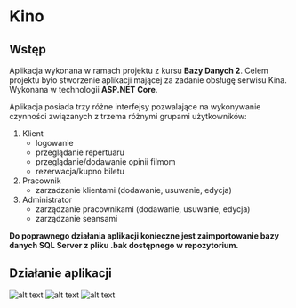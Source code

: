 # Kino
## Wstęp
Aplikacja wykonana w ramach projektu z kursu **Bazy Danych 2**. Celem projektu było stworzenie aplikacji mającej za zadanie obsługę serwisu Kina. Wykonana w technologii **ASP.NET Core**.

Aplikacja posiada trzy różne interfejsy pozwalające na wykonywanie czynności związanych z trzema różnymi grupami użytkowników:

1. Klient
    * logowanie
    * przeglądanie repertuaru
    * przeglądanie/dodawanie opinii filmom
    * rezerwacja/kupno biletu
2. Pracownik
    * zarzadzanie klientami (dodawanie, usuwanie, edycja)
3. Administrator
    * zarządzanie pracownikami (dodawanie, usuwanie, edycja)
    * zarządzanie seansami

**Do poprawnego działania aplikacji konieczne jest zaimportowanie bazy danych SQL Server z pliku .bak dostępnego w repozytorium.**

## Działanie aplikacji

![alt text](https://i.imgur.com/v3bGwEV.png "Employees")
![alt text](https://i.imgur.com/6lbSS4g.png "Whats-on")
![alt text](https://i.imgur.com/2c72bGV.png "Reviews")

    
